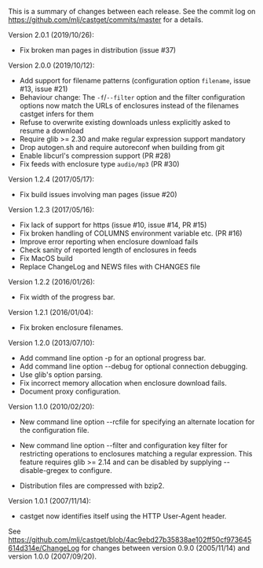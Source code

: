 This is a summary of changes between each release. See the commit log on
https://github.com/mlj/castget/commits/master for a details.

Version 2.0.1 (2019/10/26):

  * Fix broken man pages in distribution (issue #37)

Version 2.0.0 (2019/10/12):

  * Add support for filename patterns (configuration option `filename`, issue #13, issue #21)
  * Behaviour change: The `-f`/`--filter` option and the filter configuration
    options now match the URLs of enclosures instead of the filenames castget
    infers for them
  * Refuse to overwrite existing downloads unless explicitly asked to resume a
    download
  * Require glib >= 2.30 and make regular expression support mandatory
  * Drop autogen.sh and require autoreconf when building from git
  * Enable libcurl's compression support (PR #28)
  * Fix feeds with enclosure type `audio/mp3` (PR #30)

Version 1.2.4 (2017/05/17):

  * Fix build issues involving man pages (issue #20)

Version 1.2.3 (2017/05/16):

  * Fix lack of support for https (issue #10, issue #14, PR #15)
  * Fix broken handling of COLUMNS environment variable etc. (PR #16)
  * Improve error reporting when enclosure download fails
  * Check sanity of reported length of enclosures in feeds
  * Fix MacOS build
  * Replace ChangeLog and NEWS files with CHANGES file

Version 1.2.2 (2016/01/26):

  * Fix width of the progress bar.

Version 1.2.1 (2016/01/04):

  * Fix broken enclosure filenames.

Version 1.2.0 (2013/07/10):

  * Add command line option -p for an optional progress bar.
  * Add command line option --debug for optional connection debugging.
  * Use glib's option parsing.
  * Fix incorrect memory allocation when enclosure download fails.
  * Document proxy configuration.

Version 1.1.0 (2010/02/20):

  * New command line option --rcfile for specifying an alternate location for
  the configuration file.

  * New command line option --filter and configuration key filter for
  restricting operations to enclosures matching a regular
  expression. This feature requires glib >= 2.14 and can be disabled
  by supplying --disable-gregex to configure.

  * Distribution files are compressed with bzip2.

Version 1.0.1 (2007/11/14):

  * castget now identifies itself using the HTTP User-Agent header.

See https://github.com/mlj/castget/blob/4ac9ebd27b35838ae102ff50cf973645614d314e/ChangeLog
for changes between version 0.9.0 (2005/11/14) and version 1.0.0 (2007/09/20).
